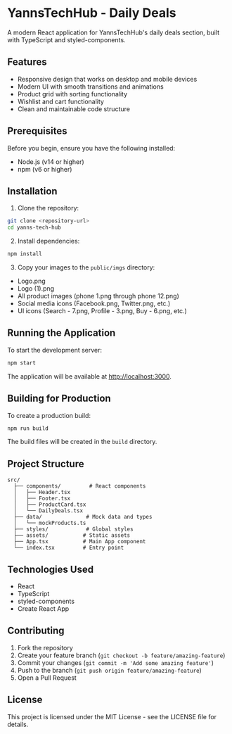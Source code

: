 # YannsTechHub - Daily Deals

A modern React application for YannsTechHub's daily deals section, built with TypeScript and styled-components.

## Features

- Responsive design that works on desktop and mobile devices
- Modern UI with smooth transitions and animations
- Product grid with sorting functionality
- Wishlist and cart functionality
- Clean and maintainable code structure

## Prerequisites

Before you begin, ensure you have the following installed:
- Node.js (v14 or higher)
- npm (v6 or higher)

## Installation

1. Clone the repository:
```bash
git clone <repository-url>
cd yanns-tech-hub
```

2. Install dependencies:
```bash
npm install
```

3. Copy your images to the `public/imgs` directory:
- Logo.png
- Logo (1).png
- All product images (phone 1.png through phone 12.png)
- Social media icons (Facebook.png, Twitter.png, etc.)
- UI icons (Search - 7.png, Profile - 3.png, Buy - 6.png, etc.)

## Running the Application

To start the development server:

```bash
npm start
```

The application will be available at [http://localhost:3000](http://localhost:3000).

## Building for Production

To create a production build:

```bash
npm run build
```

The build files will be created in the `build` directory.

## Project Structure

```
src/
  ├── components/         # React components
  │   ├── Header.tsx
  │   ├── Footer.tsx
  │   ├── ProductCard.tsx
  │   └── DailyDeals.tsx
  ├── data/              # Mock data and types
  │   └── mockProducts.ts
  ├── styles/            # Global styles
  ├── assets/           # Static assets
  ├── App.tsx           # Main App component
  └── index.tsx         # Entry point
```

## Technologies Used

- React
- TypeScript
- styled-components
- Create React App

## Contributing

1. Fork the repository
2. Create your feature branch (`git checkout -b feature/amazing-feature`)
3. Commit your changes (`git commit -m 'Add some amazing feature'`)
4. Push to the branch (`git push origin feature/amazing-feature`)
5. Open a Pull Request

## License

This project is licensed under the MIT License - see the LICENSE file for details. 